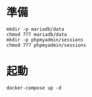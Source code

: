 # 準備

    mkdir -p mariadb/data
    chmod 777 mariadb/data
    mkdir -p phpmyadmin/sessions
    chmod 777 phpmyadmin/sessions

# 起動

    docker-compose up -d